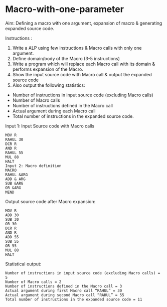 # Macro-with-one-parameter

Aim: Defining a macro with one argument, expansion of macro & generating expanded source code.

Instructions :
1) Write a ALP using few instructions & Macro calls with only one argument.
2) Define domain/body of the Macro (3-5 instructions)
3) Write a program which will replace each Macro call with its domain & performs expansion of the
Macro.
4) Show the input source code with Macro call & output the expanded source code
5) Also output the following statistics:
- Number of instructions in input source code (excluding Macro calls)
- Number of Macro calls
- Number of instructions defined in the Macro call
- Actual argument during each Macro call
- Total number of instructions in the expanded source code.

Input 1: Input Source code with Macro calls
```
MOV R
RAHUL 30
DCR R
AND R
RAHUL 55
MUL 88
HALT
Input 2: Macro definition
MACRO
RAHUL &ARG
ADD & ARG
SUB &ARG
OR &ARG
MEND
```
Output source code after Macro expansion:
```
MOV R
ADD 30
SUB 30
OR 30
DCR R
AND R
ADD 55
SUB 55
OR 55
MUL 88
HALT
```
Statistical output:
```
Number of instructions in input source code (excluding Macro calls) = 5
Number of Macro calls = 2
Number of instructions defined in the Macro call = 3
Actual argument during first Macro call “RAHUL” = 30
Actual argument during second Macro call “RAHUL” = 55
Total number of instructions in the expanded source code = 11
```
